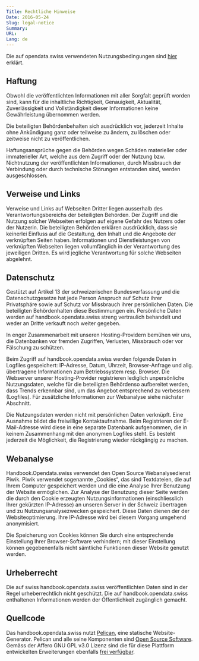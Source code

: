 ```yaml
---
Title: Rechtliche Hinweise
Date: 2016-05-24
Slug: legal-notice
Summary:
URL:
Lang: de
---
```


Die auf opendata.swiss verwendeten Nutzungsbedingungen sind
[hier](https://opendata.swiss/de/terms-of-use/) erklärt.

## Haftung

Obwohl die veröffentlichten Informationen mit aller Sorgfalt geprüft worden sind, kann für die inhaltliche Richtigkeit, Genauigkeit, Aktualität, Zuverlässigkeit und Vollständigkeit dieser Informationen keine Gewährleistung übernommen werden.

Die beteiligten Behördenbehalten sich ausdrücklich vor, jederzeit Inhalte ohne Ankündigung ganz oder teilweise zu ändern, zu löschen oder zeitweise nicht zu veröffentlichen.

Haftungsansprüche gegen die Behörden wegen Schäden materieller oder immaterieller Art, welche aus dem Zugriff oder der Nutzung bzw. Nichtnutzung der veröffentlichten Informationen, durch Missbrauch der Verbindung oder durch technische Störungen entstanden sind, werden ausgeschlossen.

## Verweise und Links

Verweise und Links auf Webseiten Dritter liegen ausserhalb des Verantwortungsbereichs der beteiligten Behörden. Der Zugriff und die Nutzung solcher Webseiten erfolgen auf eigene Gefahr des Nutzers oder der Nutzerin. Die beteiligten Behörden erklären ausdrücklich, dass sie keinerlei Einfluss auf die Gestaltung, den Inhalt und die Angebote der verknüpften Seiten haben. Informationen und Dienstleistungen von verknüpften Webseiten liegen vollumfänglich in der Verantwortung des jeweiligen Dritten. Es wird jegliche Verantwortung für solche Webseiten abgelehnt.

## Datenschutz

Gestützt auf Artikel 13 der schweizerischen Bundesverfassung und die Datenschutzgesetze hat jede Person Anspruch auf Schutz ihrer Privatsphäre sowie auf Schutz vor Missbrauch ihrer persönlichen Daten. Die beteiligten Behördenhalten diese Bestimmungen ein. Persönliche Daten werden auf handbook.opendata.swiss streng vertraulich behandelt und weder an Dritte verkauft noch weiter gegeben.

In enger Zusammenarbeit mit unseren Hosting-Providern bemühen wir uns, die Datenbanken vor fremden Zugriffen, Verlusten, Missbrauch oder vor Fälschung zu schützen.

Beim Zugriff auf handbook.opendata.swiss werden folgende Daten in Logfiles gespeichert: IP-Adresse, Datum, Uhrzeit, Browser-Anfrage und allg. übertragene Informationen zum Betriebssystem resp. Browser. Die Webserver unserer Hosting-Provider registrieren lediglich unpersönliche Nutzungsdaten, welche für die beteiligten Behördenso aufbereitet werden, dass Trends erkennbar sind, um das Angebot entsprechend zu verbessern (Logfiles). Für zusätzliche Informationen zur Webanalyse siehe nächster Abschnitt.

Die Nutzungsdaten werden nicht mit persönlichen Daten verknüpft. Eine Ausnahme bildet die freiwillige Kontaktaufnahme. Beim Registrieren der E-Mail-Adresse wird diese in eine separate Datenbank aufgenommen, die in keinem Zusammenhang mit den anonymen Logfiles steht. Es besteht jederzeit die Möglichkeit, die Registrierung wieder rückgängig zu machen.

## Webanalyse

Handbook.Opendata.swiss verwendet den Open Source Webanalysedienst Piwik. Piwik verwendet sogenannte „Cookies“, das sind Textdateien, die auf Ihrem Computer gespeichert werden und die eine Analyse Ihrer Benutzung der Website ermöglichen. Zur Analyse der Benutzung dieser Seite werden die durch den Cookie erzeugten Nutzungsinformationen (einschliesslich Ihrer gekürzten IP-Adresse) an unseren Server in der Schweiz übertragen und zu Nutzungsanalysezwecken gespeichert. Diese Daten dienen der der Websiteoptimierung. Ihre IP-Adresse wird bei diesem Vorgang umgehend anonymisiert.

Die Speicherung von Cookies können Sie durch eine entsprechende Einstellung Ihrer Browser-Software verhindern; mit dieser Einstellung können gegebenenfalls nicht sämtliche Funktionen dieser Website genutzt werden.

## Urheberrecht

Die auf swiss handbook.opendata.swiss veröffentlichten Daten sind in der Regel urheberrechtlich nicht geschützt. Die auf handbook.opendata.swiss enthaltenen Informationen werden der Öffentlichkeit zugänglich gemacht.

## Quellcode

Das handbook.opendata.swiss nutzt [Pelican](http://ckan.org/), eine
statische Website-Generator. Pelican und alle seine
Komponenten sind [Open Source Software](https://github.com/getpelican/pelican).
Gemäss der Affero GNU GPL v3.0 Lizenz sind die für diese Plattform
entwickelten Erweiterungen ebenfalls [frei
verfügbar](https://github.com/opendata-swiss/ogd-handbook-site).
